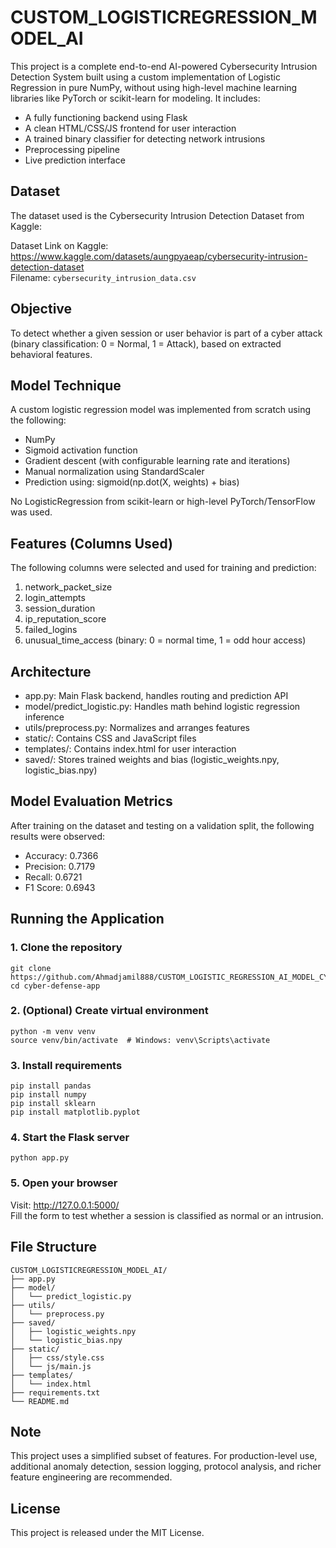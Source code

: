 
# CUSTOM_LOGISTICREGRESSION_MODEL_AI

This project is a complete end-to-end AI-powered Cybersecurity Intrusion Detection System built using a custom implementation of Logistic Regression in pure NumPy, without using high-level machine learning libraries like PyTorch or scikit-learn for modeling. It includes:

- A fully functioning backend using Flask
- A clean HTML/CSS/JS frontend for user interaction
- A trained binary classifier for detecting network intrusions
- Preprocessing pipeline
- Live prediction interface

## Dataset

The dataset used is the Cybersecurity Intrusion Detection Dataset from Kaggle:

Dataset Link on Kaggle: https://www.kaggle.com/datasets/aungpyaeap/cybersecurity-intrusion-detection-dataset  
Filename: `cybersecurity_intrusion_data.csv`

## Objective

To detect whether a given session or user behavior is part of a cyber attack (binary classification: 0 = Normal, 1 = Attack), based on extracted behavioral features.

## Model Technique

A custom logistic regression model was implemented from scratch using the following:

- NumPy
- Sigmoid activation function
- Gradient descent (with configurable learning rate and iterations)
- Manual normalization using StandardScaler
- Prediction using: sigmoid(np.dot(X, weights) + bias)

No LogisticRegression from scikit-learn or high-level PyTorch/TensorFlow was used.

## Features (Columns Used)

The following columns were selected and used for training and prediction:

1. network_packet_size
2. login_attempts
3. session_duration
4. ip_reputation_score
5. failed_logins
6. unusual_time_access (binary: 0 = normal time, 1 = odd hour access)

## Architecture

- app.py: Main Flask backend, handles routing and prediction API
- model/predict_logistic.py: Handles math behind logistic regression inference
- utils/preprocess.py: Normalizes and arranges features
- static/: Contains CSS and JavaScript files
- templates/: Contains index.html for user interaction
- saved/: Stores trained weights and bias (logistic_weights.npy, logistic_bias.npy)

## Model Evaluation Metrics

After training on the dataset and testing on a validation split, the following results were observed:

- Accuracy: 0.7366
- Precision: 0.7179
- Recall: 0.6721
- F1 Score: 0.6943

## Running the Application

### 1. Clone the repository

```
git clone https://github.com/Ahmadjamil888/CUSTOM_LOGISTIC_REGRESSION_AI_MODEL_CYBER_THREATS.git
cd cyber-defense-app
```

### 2. (Optional) Create virtual environment

```
python -m venv venv
source venv/bin/activate  # Windows: venv\Scripts\activate
```

### 3. Install requirements

```
pip install pandas
pip install numpy
pip install sklearn
pip install matplotlib.pyplot
```

### 4. Start the Flask server

```
python app.py
```

### 5. Open your browser

Visit: http://127.0.0.1:5000/  
Fill the form to test whether a session is classified as normal or an intrusion.

## File Structure

```
CUSTOM_LOGISTICREGRESSION_MODEL_AI/
├── app.py
├── model/
│   └── predict_logistic.py
├── utils/
│   └── preprocess.py
├── saved/
│   ├── logistic_weights.npy
│   └── logistic_bias.npy
├── static/
│   ├── css/style.css
│   └── js/main.js
├── templates/
│   └── index.html
├── requirements.txt
└── README.md
```

## Note

This project uses a simplified subset of features. For production-level use, additional anomaly detection, session logging, protocol analysis, and richer feature engineering are recommended.

## License

This project is released under the MIT License.

